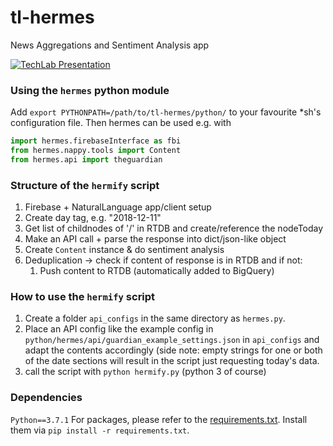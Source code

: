 # tl-hermes
News Aggregations and Sentiment Analysis app

[![TechLab Presentation](https://drive.google.com/uc?export=view&id=1Fk0ZrI2UoEKlj7TvQm38FJSZhSPTbvK0)](https://drive.google.com/open?id=1-4NuBl5tVsD18jViMEJYk7vmN4eaE9TA)

### Using the `hermes` python module
Add `export PYTHONPATH=/path/to/tl-hermes/python/` to your favourite *sh's configuration file. Then hermes can be used e.g. with
```Python
import hermes.firebaseInterface as fbi
from hermes.nappy.tools import Content
from hermes.api import theguardian
```

### Structure of the `hermify` script
  1. Firebase + NaturalLanguage app/client setup
  2. Create day tag, e.g. "2018-12-11"
  3. Get list of childnodes of '/' in RTDB and create/reference the nodeToday
  4. Make an API call + parse the response into dict/json-like object
  5. Create `Content` instance & do sentiment analysis
  6. Deduplication -> check if content of response is in RTDB and if not:
     1. Push content to RTDB (automatically added to BigQuery)

### How to use the `hermify` script
  1. Create a folder `api_configs` in the same directory as `hermes.py`. 
  2. Place an API config like the example config in `python/hermes/api/guardian_example_settings.json` in `api_configs` and adapt the contents accordingly (side note: empty strings for one or both of the date sections will result in the script just requesting today's data.
  3. call the script with `python hermify.py` (python 3 of course)

### Dependencies
`Python==3.7.1`
For packages, please refer to the [requirements.txt](python/requirements.txt). Install them via `pip install -r requirements.txt`.
